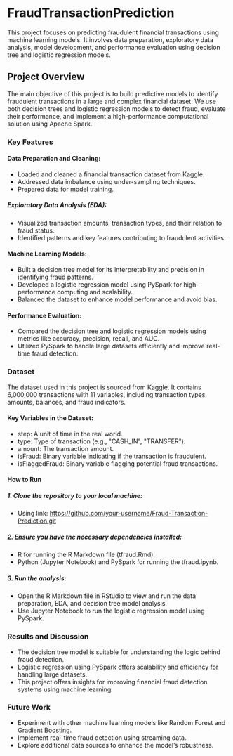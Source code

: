 # FraudTransactionPrediction
This project focuses on predicting fraudulent financial transactions using machine learning models. It involves data preparation, exploratory data analysis, model development, and performance evaluation using decision tree and logistic regression models.

## Project Overview
The main objective of this project is to build predictive models to identify fraudulent transactions in a large and complex financial dataset. We use both decision trees and logistic regression models to detect fraud, evaluate their performance, and implement a high-performance computational solution using Apache Spark.

### Key Features
#### Data Preparation and Cleaning:
- Loaded and cleaned a financial transaction dataset from Kaggle.
- Addressed data imbalance using under-sampling techniques.
- Prepared data for model training.

##### Exploratory Data Analysis (EDA):
- Visualized transaction amounts, transaction types, and their relation to fraud status.
- Identified patterns and key features contributing to fraudulent activities.

#### Machine Learning Models:
- Built a decision tree model for its interpretability and precision in identifying fraud patterns.
- Developed a logistic regression model using PySpark for high-performance computing and scalability.
- Balanced the dataset to enhance model performance and avoid bias.

#### Performance Evaluation:
- Compared the decision tree and logistic regression models using metrics like accuracy, precision, recall, and AUC.
- Utilized PySpark to handle large datasets efficiently and improve real-time fraud detection.

### Dataset
The dataset used in this project is sourced from Kaggle. It contains 6,000,000 transactions with 11 variables, including transaction types, amounts, balances, and fraud indicators.

#### Key Variables in the Dataset:
- step: A unit of time in the real world.
- type: Type of transaction (e.g., "CASH_IN", "TRANSFER").
- amount: The transaction amount.
- isFraud: Binary variable indicating if the transaction is fraudulent.
- isFlaggedFraud: Binary variable flagging potential fraud transactions.

#### How to Run
##### 1. Clone the repository to your local machine:
- Using link: https://github.com/your-username/Fraud-Transaction-Prediction.git

##### 2. Ensure you have the necessary dependencies installed:
- R for running the R Markdown file (tfraud.Rmd).
- Python (Jupyter Notebook) and PySpark for running the tfraud.ipynb.

##### 3. Run the analysis:
- Open the R Markdown file in RStudio to view and run the data preparation, EDA, and decision tree model analysis.
- Use Jupyter Notebook to run the logistic regression model using PySpark.

### Results and Discussion
- The decision tree model is suitable for understanding the logic behind fraud detection.
- Logistic regression using PySpark offers scalability and efficiency for handling large datasets.
- This project offers insights for improving financial fraud detection systems using machine learning.

### Future Work
- Experiment with other machine learning models like Random Forest and Gradient Boosting.
- Implement real-time fraud detection using streaming data.
- Explore additional data sources to enhance the model’s robustness.
